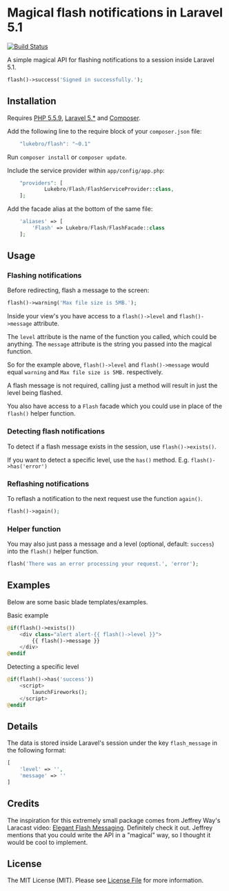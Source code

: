 # Magical flash notifications in Laravel 5.1

[![Build Status](https://travis-ci.org/lukebro/flash.svg?branch=master)](https://travis-ci.org/lukebro/flash)

A simple magical API for flashing notifications to a session inside Laravel 5.1.

```php
flash()->success('Signed in successfully.');
```

## Installation

Requires [PHP 5.5.9](http://php.net), [Laravel 5.*](http://github.com/laravel/laravel) and [Composer](http://getcomposer.org).

Add the following line to the require block of your `composer.json` file: 
```js
	"lukebro/flash": "~0.1"
```

Run `composer install` or `composer update`.

Include the service provider within `app/config/app.php`:
```php
	"providers": [
			Lukebro/Flash/FlashServiceProvider::class,
	];
```

Add the facade alias at the bottom of the same file:
```php
	'aliases' => [
	    'Flash' => Lukebro/Flash/FlashFacade::class
	];
```

## Usage

### Flashing notifications

Before redirecting, flash a message to the screen:

```php
flash()->warning('Max file size is 5MB.');
```

Inside your view's you have access to a `flash()->level` and `flash()->message` attribute.

The `level` attribute is the name of the function you called, which could be anything.
The `message` attribute is the string you passed into the magical function.

So for the example above, `flash()->level` and `flash()->message` would equal `warning` and `Max file size is 5MB.` respectively.

A flash message is not required, calling just a method will result in just the level being flashed.

You also have access to a `Flash` facade which you could use in place of the `flash()` helper function.

### Detecting flash notifications

To detect if a flash message exists in the session, use `flash()->exists()`.

If you want to detect a specific level, use the `has()` method.  E.g. `flash()->has('error')`

### Reflashing notifications

To reflash a notification to the next request use the function `again()`.

```php
flash()->again();
```

### Helper function

You may also just pass a message and a level (optional, default: `success`) into the `flash()` helper function.

```php
flash('There was an error processing your request.', 'error');
```

## Examples

Below are some basic blade templates/examples.


Basic example
```php
@if(flash()->exists())
	<div class="alert alert-{{ flash()->level }}">
		{{ flash()->message }}
	</div>
@endif
```

Detecting a specific level
```php
@if(flash()->has('success'))
	<script>
		launchFireworks();
	</script>
@endif
```

## Details

The data is stored inside Laravel's session under the key `flash_message` in the following format:

```php
[
	'level' => '',
	'message' => ''
]
```

## Credits

The inspiration for this extremely small package comes from Jeffrey Way's Laracast video: [Elegant Flash Messaging](https://laracasts.com/series/build-project-flyer-with-me/episodes/9).
Definitely check it out.  Jeffrey mentions that you could write the API in a "magical" way, so I thought it would be cool to implement.

## License

The MIT License (MIT). Please see [License File](LICENSE.md) for more information.
